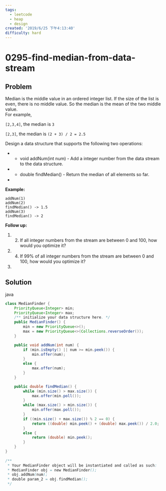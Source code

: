 ```yaml
---
tags:
  - leetcode
  - heap
  - design
created: '2019/6/25 下午4:13:40'
difficulty: hard
---
```


# 0295-find-median-from-data-stream

## Problem

Median is the middle value in an ordered integer list. If the size of the list is even, there is no middle value. So the median is the mean of the two middle value.  
For example,  
  


`[2,3,4]`, the median is `3`  
  


`[2,3]`, the median is `(2 + 3) / 2 = 2.5`  
  


Design a data structure that supports the following two operations:  
  


* * void addNum\(int num\) - Add a integer number from the data stream to the data structure.
* * double findMedian\(\) - Return the median of all elements so far.
* 
**Example:**  
  


```text
addNum(1)
addNum(2)
findMedian() -> 1.5
addNum(3) 
findMedian() -> 2
```

**Follow up:**  
  


1. 2. If all integer numbers from the stream are between 0 and 100, how would you optimize it?
3. 4. If 99% of all integer numbers from the stream are between 0 and 100, how would you optimize it?
5. 
## Solution

java

```java
class MedianFinder {
    PriorityQueue<Integer> min;
    PriorityQueue<Integer> max;
    /** initialize your data structure here. */
    public MedianFinder() {
        min = new PriorityQueue<>();
        max = new PriorityQueue<>(Collections.reverseOrder());
    }

    public void addNum(int num) {
        if (min.isEmpty() || num >= min.peek()) {
            min.offer(num);
        }
        else {
            max.offer(num);
        }
    }

    public double findMedian() {
        while (min.size() > max.size()) {
            max.offer(min.poll());
        }
        while (max.size() > min.size()) {
            min.offer(max.poll());
        }
        if ((min.size() + max.size()) % 2 == 0) {
            return ((double) min.peek() + (double) max.peek()) / 2.0;
        }
        else {
            return (double) min.peek();
        }
    }
}
​
/**
 * Your MedianFinder object will be instantiated and called as such:
 * MedianFinder obj = new MedianFinder();
 * obj.addNum(num);
 * double param_2 = obj.findMedian();
 */
​
```


